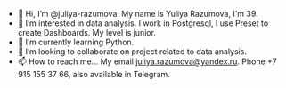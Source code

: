 - 👋 Hi, I’m @juliya-razumova. My name is Yuliya Razumova, I'm 39.
- 👀 I’m interested in data analysis. I work in Postgresql, I use Preset to create Dashboards. My level is junior.
- 🌱 I’m currently learning Python.
- 💞️ I’m looking to collaborate on project related to data analysis.
- 📫 How to reach me... My email juliya.razumova@yandex.ru.  Phone +7 915 155 37 66, also available in Telegram.

<!---
juliya-razumova/juliya-razumova is a ✨ special ✨ repository because its `README.md` (this file) appears on your GitHub profile.
You can click the Preview link to take a look at your changes.
--->
